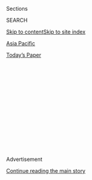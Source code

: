 <div id="app">

<div>

<div>

<div>

<div class="NYTAppHideMasthead css-1q2w90k e1suatyy0">

<div class="section css-ui9rw0 e1suatyy2">

<div class="css-eph4ug er09x8g0">

<div class="css-6n7j50">

</div>

<span class="css-1dv1kvn">Sections</span>

<div class="css-10488qs">

<span class="css-1dv1kvn">SEARCH</span>

</div>

[Skip to content](#site-content)[Skip to site index](#site-index)

</div>

<div id="masthead-section-label" class="css-1wr3we4 eaxe0e00">

[Asia
Pacific](https://www.nytimes.com/section/world/asia)

</div>

<div class="css-10698na e1huz5gh0">

</div>

</div>

<div id="masthead-bar-one" class="section hasLinks css-15hmgas e1csuq9d3">

<div class="css-uqyvli e1csuq9d0">

</div>

<div class="css-1uqjmks e1csuq9d1">

</div>

<div class="css-9e9ivx">

[](https://myaccount.nytimes.com/auth/login?response_type=cookie&client_id=vi)

</div>

<div class="css-1bvtpon e1csuq9d2">

[Today’s
Paper](https://www.nytimes.com/section/todayspaper)

</div>

</div>

</div>

</div>

<div data-aria-hidden="false">

<div id="site-content" data-role="main">

<div>

<div class="css-1aor85t" style="opacity:0.000000001;z-index:-1;visibility:hidden">

<div class="css-1hqnpie">

<div class="css-epjblv">

<span class="css-17xtcya">[Asia
Pacific](/section/world/asia)</span><span class="css-x15j1o">|</span><span class="css-fwqvlz">South
Korea Removes President Park
Geun-hye</span>

</div>

<div class="css-k008qs">

<div class="css-1iwv8en">

<span class="css-18z7m18"></span>

<div>

</div>

</div>

<span class="css-1n6z4y">https://nyti.ms/2mrwoxU</span>

<div class="css-1705lsu">

<div class="css-4xjgmj">

<div class="css-4skfbu" data-role="toolbar" data-aria-label="Social Media Share buttons, Save button, and Comments Panel with current comment count" data-testid="share-tools">

  - 
  - 
  - 
  - 
    
    <div class="css-6n7j50">
    
    </div>

  - 
  - 

</div>

</div>

</div>

</div>

</div>

</div>

<div class="css-13pd83m">

</div>

<div id="top-wrapper" class="css-1sy8kpn">

<div id="top-slug" class="css-l9onyx">

Advertisement

</div>

[Continue reading the main
story](#after-top)

<div class="ad top-wrapper" style="text-align:center;height:100%;display:block;min-height:250px">

<div id="top" class="place-ad" data-position="top" data-size-key="top">

</div>

</div>

<div id="after-top">

</div>

</div>

<div id="sponsor-wrapper" class="css-1hyfx7x">

<div id="sponsor-slug" class="css-19vbshk">

Supported by

</div>

[Continue reading the main
story](#after-sponsor)

<div id="sponsor" class="ad sponsor-wrapper" style="text-align:center;height:100%;display:block">

</div>

<div id="after-sponsor">

</div>

</div>

<div class="css-1vkm6nb ehdk2mb0">

# South Korea Removes President Park Geun-hye

</div>

![<span class="css-16f3y1r e13ogyst0">Supporters and opponents of
President Park Geun-hye of South Korea took to the streets on Friday
after the court issued a ruling to remove her from office, capping
months of
turmoil.</span><span class="css-cch8ym"><span class="css-1dv1kvn">Credit</span><span class="css-cnj6d5 e1z0qqy90" itemprop="copyrightHolder"><span class="css-1ly73wi e1tej78p0">Credit...</span><span>Kim
Hong-Ji/Reuters</span></span></span>](https://static01.nyt.com/images/2017/03/11/world/10impeachyes-01/10impeachyes-01-videoSixteenByNineJumbo1600.jpg)

<div class="css-xt80pu e12qa4dv0">

<div class="css-18e8msd">

<div class="css-vp77d3 epjyd6m0">

<div class="css-1baulvz">

By [<span class="css-1baulvz last-byline" itemprop="name">Choe
Sang-Hun</span>](http://www.nytimes.com/by/choe-sang-hun)

</div>

</div>

  - March 9,
    2017

  - 
    
    <div class="css-4xjgmj">
    
    <div class="css-d8bdto" data-role="toolbar" data-aria-label="Social Media Share buttons, Save button, and Comments Panel with current comment count" data-testid="share-tools">
    
      - 
      - 
      - 
      - 
        
        <div class="css-6n7j50">
        
        </div>
    
      - 
      - 
    
    </div>
    
    </div>

</div>

<div class="css-tk9fsr">

[Leer en
español](https://www.nytimes.com/es/2017/03/10/corea-del-sur-destituye-a-su-presidenta-y-se-reconfigura-el-panorama-politico-en-asia/ "Read in Spanish")

</div>

</div>

<div class="section meteredContent css-1r7ky0e" name="articleBody" itemprop="articleBody">

<div class="css-1fanzo5 StoryBodyCompanionColumn">

<div class="css-53u6y8">

SEOUL, South Korea — A South Korean court removed the president on
Friday, a first in the nation’s history, rattling the delicate balance
of relationships across Asia at [a particularly tense
time](https://www.nytimes.com/2017/03/07/world/asia/thaad-missile-defense-us-south-korea-china.html).

Her removal capped months of turmoil, as hundreds of thousands of South
Koreans took to the streets, week after week, [to protest a sprawling
corruption
scandal](https://www.nytimes.com/2016/11/26/world/asia/korea-park-geun-hye-protests.html)
that shook the top echelons of business and government.

Park Geun-hye, the nation’s first female president and the daughter of
the Cold War military dictator Park Chung-hee, had been an icon of the
conservative establishment that joined Washington in pressing for a hard
line against North Korea’s nuclear provocations.

Now, her downfall is expected to shift South Korean politics to the
opposition, whose leaders want more engagement with North Korea and are
wary of a major confrontation in the region. They say they will
re-examine the country’s joint strategy on North Korea with the United
States and defuse tensions with China, which has sounded alarms about
the growing American military footprint in Asia.

</div>

</div>

<div class="css-1fanzo5 StoryBodyCompanionColumn">

<div class="css-53u6y8">

Ms. Park’s powers [were suspended in
December](https://www.nytimes.com/2016/12/09/world/asia/south-korea-president-park-geun-hye-impeached.html)
after a legislative impeachment vote, though she continued to live in
the presidential Blue House, largely alone and hidden from public view,
while awaiting the decision by the Constitutional Court. The house had
been her childhood home: She first moved in at the age of 9 and left it
nearly two decades later after her mother and father were assassinated
in separate episodes.

Eight justices of the Constitutional Court unanimously decided to unseat
Ms. Park for committing “acts that violated the Constitution and laws”
throughout her time in office, Acting Chief Justice Lee Jung-mi said in
a ruling that was nationally broadcast.

</div>

</div>

<div class="css-79elbk" data-testid="photoviewer-wrapper">

<div class="css-z3e15g" data-testid="photoviewer-wrapper-hidden">

</div>

<div class="css-1a48zt4 ehw59r15" data-testid="photoviewer-children">

![<span class="css-16f3y1r e13ogyst0" data-aria-hidden="true">Judges at
the impeachment ruling at the Constitutional Court on Friday. The
downfall of Ms. Park is expected to shift South Korean politics to
leaders who want more engagement with the
North.</span><span class="css-cnj6d5 e1z0qqy90" itemprop="copyrightHolder"><span class="css-1ly73wi e1tej78p0">Credit...</span><span>Yonhap,
via European Pressphoto
Agency</span></span>](https://static01.nyt.com/images/2017/03/11/world/10impeachyes-02/10impeachyes-02-articleInline.jpg?quality=75&auto=webp&disable=upscale)

</div>

</div>

<div class="css-1fanzo5 StoryBodyCompanionColumn">

<div class="css-53u6y8">

Ms. Park’s acts “betrayed the trust of the people and were of the kind
that cannot be tolerated for the sake of protecting the Constitution,”
Justice Lee said.

As the verdict was announced, silence fell over thousands of Park
supporters who rallied near the courthouse waving South Korean flags.
Soon, they tried to march on the court and called for “destroying” it.
When the police blocked them, some of the mostly elderly protesters
attacked the officers with flagpoles, hurling water bottles and pieces
of the sidewalk pavement. Two pro-Park demonstrators, ages 60 and 72,
died during the unrest.

</div>

</div>

<div class="css-1fanzo5 StoryBodyCompanionColumn">

<div class="css-53u6y8">

Ms. Park did not comment on the ruling, and remained in the presidential
palace after her removal from power. But In Myung-jin, the leader of Ms.
Park’s conservative Liberty Korea Party, said he “humbly respected” the
ruling.

With the immunity conferred by her office now gone, Ms. Park, 65, faces
prosecutors seeking to charge her with bribery, extortion and abuse of
power in connection with allegations of conspiring with a confidante,
her childhood friend Choi Soon-sil, to collect tens of millions of
dollars in bribes from companies like Samsung.

By law, the country must elect a new president within 60 days. The
acting president, Hwang Kyo-ahn, an ally of Ms. Park’s, will remain in
office in the interim. The Trump administration is rushing [a missile
defense
system](https://www.nytimes.com/2017/03/07/world/asia/korea%2Dmissile%2Ddefense%2Dchina%2Dtrump.html?_r=0)
to South Korea so that it can be in place before the election.

After the ruling, Mr. Hwang called key Cabinet ministers to put the
nation on a heightened state of military readiness, saying the lack of a
president represented a national “emergency.” He also warned North Korea
against making “additional
provocations.”

</div>

</div>

<div class="css-79elbk" data-testid="photoviewer-wrapper">

<div class="css-z3e15g" data-testid="photoviewer-wrapper-hidden">

</div>

<div class="css-1a48zt4 ehw59r15" data-testid="photoviewer-children">

<div class="css-1xdhyk6 erfvjey0">

<span class="css-1ly73wi e1tej78p0">Image</span>

<div class="css-zjzyr8">

<div data-testid="lazyimage-container" style="height:258.4561403508772px">

</div>

</div>

</div>

<span class="css-16f3y1r e13ogyst0" data-aria-hidden="true">Celebrating
after the verdict by the Constitutional Court in Seoul, the capital, on
Friday. By law, the country must elect a new president within 60
days.</span><span class="css-cnj6d5 e1z0qqy90" itemprop="copyrightHolder"><span class="css-1ly73wi e1tej78p0">Credit...</span><span>Chung
Sung-Jun/Getty Images</span></span>

</div>

</div>

<div class="css-1fanzo5 StoryBodyCompanionColumn">

<div class="css-53u6y8">

The last time a South Korean leader was removed from office under
popular pressure was in 1960, when the police fired on crowds calling
for President Syngman Rhee to step down. ([Mr. Rhee, a dictator, fled
into exile in Hawaii and died
there](https://timesmachine.nytimes.com/timesmachine/1965/07/20/96708697.html?pageNumber=1).)

In a sign of how far South Korea’s young democracy has evolved, Ms. Park
was removed without any violence, after large, peaceful protests in
recent months demanding that she step down. In addition to the swell of
popular anger, the legislature and the judiciary — two institutions that
have been weaker than the presidency historically — were crucial to the
outcome.

</div>

</div>

<div class="css-1fanzo5 StoryBodyCompanionColumn">

<div class="css-53u6y8">

“This is a miracle, a new milestone in the strengthening and
institutionalizing of democracy in South Korea,” said Kang Won-taek, a
political scientist at Seoul National University.

When crowds took to the streets, they were not just seeking to remove a
leader who had one year left in office. They were also rebelling against
a political order that had held South Korea together for decades but is
now fracturing under pressures both at home and abroad, analysts said.

Ms. Park’s father ruled South Korea from 1961 to 1979. He founded its
economic growth model, which transformed the nation into an export
powerhouse and allowed the emergence of family-controlled conglomerates
known as chaebol that benefited from tax cuts and anti-labor policies.

[Ms. Park was elected
in 2012](http://www.nytimes.com/2012/12/20/world/asia/south-koreans-vote-in-closely-fought-presidential-race.html)
with the support of older conservative South Koreans who revered her
father for the country’s breakneck economic
growth.

</div>

</div>

<div class="css-79elbk" data-testid="photoviewer-wrapper">

<div class="css-z3e15g" data-testid="photoviewer-wrapper-hidden">

</div>

<div class="css-1a48zt4 ehw59r15" data-testid="photoviewer-children">

<div class="css-1xdhyk6 erfvjey0">

<span class="css-1ly73wi e1tej78p0">Image</span>

<div class="css-zjzyr8">

<div data-testid="lazyimage-container" style="height:258.4561403508772px">

</div>

</div>

</div>

<span class="css-16f3y1r e13ogyst0" data-aria-hidden="true">Supporters
of Ms. Park trying to pass the barricade of police buses to protest the
ruling. As the verdict was announced, silence fell over the supporters
who rallied near the
courthouse.</span><span class="css-cnj6d5 e1z0qqy90" itemprop="copyrightHolder"><span class="css-1ly73wi e1tej78p0">Credit...</span><span>Jung
Ui-Chel/European Pressphoto Agency</span></span>

</div>

</div>

<div class="css-1fanzo5 StoryBodyCompanionColumn">

<div class="css-53u6y8">

But the nexus of industry and political power gave rise to collusive
ties, highlighted by the scandal that led to Ms. Park’s fall.

The scandal also swept up the [de facto head of Samsung, Lee
Jae-yong](https://www.nytimes.com/2017/03/09/business/jay-y-lee-samsung-trial.html),
who was indicted on charges of bribing Ms. Park and her confidante, Ms.
Choi.

</div>

</div>

<div class="css-1fanzo5 StoryBodyCompanionColumn">

<div class="css-53u6y8">

Samsung, the nation’s largest conglomerate, has been tainted by
corruption before. But the company has been considered too important to
the economy for any of its top leaders to spend time behind bars — until
now. The jailing of Mr. Lee, who is facing trial, is another potent sign
that the old order is not holding.

In the wake of the Park scandal, all political parties have vowed to
curtail presidential power to pardon chaebol tycoons convicted of
white-collar crimes. They also promised to stop chaebol chairmen from
helping their children amass fortunes through dubious means, like
forcing their companies to do exclusive business with the children’s
businesses.

With the conservatives discredited — and no leading conservative
candidate to succeed Ms. Park — the left could take power for the first
time in a decade. The dominant campaign issues will probably be North
Korea’s nuclear weapons program and South Korea’s relations with the
United States and China.

If the opposition takes power, it may try to revive its old “sunshine
policy” of building ties with North Korea through aid and exchanges, an
approach favored by China. That would complicate Washington’s efforts to
isolate the North at a time other Asian nations like the Philippines are
gravitating toward
Beijing.

</div>

</div>

<div class="css-79elbk" data-testid="photoviewer-wrapper">

<div class="css-z3e15g" data-testid="photoviewer-wrapper-hidden">

</div>

<div class="css-1a48zt4 ehw59r15" data-testid="photoviewer-children">

<div class="css-1xdhyk6 erfvjey0">

<span class="css-1ly73wi e1tej78p0">Image</span>

<div class="css-zjzyr8">

<div data-testid="lazyimage-container" style="height:264.56140350877195px">

</div>

</div>

</div>

<span class="css-16f3y1r e13ogyst0" data-aria-hidden="true">Supporters
of Ms. Park scuffling with the police. Some officers were attacked with
flagpoles, water bottles and pieces of the sidewalk
pavement.</span><span class="css-cnj6d5 e1z0qqy90" itemprop="copyrightHolder"><span class="css-1ly73wi e1tej78p0">Credit...</span><span>Jung
Yeon-Je/Agence France-Presse — Getty Images</span></span>

</div>

</div>

<div class="css-1fanzo5 StoryBodyCompanionColumn">

<div class="css-53u6y8">

[Moon
Jae-in](https://www.nytimes.com/2016/12/09/world/asia/south-korea-who-could-replace-park.html),
the Democratic Party leader who is leading in opinion surveys, has said
that a decade of applying sanctions on North Korea had failed to stop
its nuclear weapons programs. He has said that sanctions are necessary,
but that “their goal should be to draw North Korea back to the
negotiating table.”

He believes that Ms. Park’s decision to allow the [deployment of the
American missile defense
system](https://www.nytimes.com/2017/03/06/world/asia/north-korea-thaad-missile-defense-us-china.html)
— known as Terminal High Altitude Area Defense, or Thaad — has dragged
the country into the dangerous and growing rivalry between Washington
and Beijing; China has called the system a threat to its security and
taken steps to punish South Korea economically for accepting it.

</div>

</div>

<div class="css-1fanzo5 StoryBodyCompanionColumn">

<div class="css-53u6y8">

Conservative South Koreans see the deployment of the antimissile system
not only as a guard against the North but also as a symbolic
reaffirmation of the all-important alliance with the United States. Mr.
Moon’s party demands that the deployment, which began this week, be
suspended immediately. If it takes power, it says it will review the
deployment of the antimissile system to determine if it is in South
Korea’s best interest.

As South Korea has learned, it cannot always keep Washington and Beijing
happy at the same time, as in the case of the country’s decision to
accept the American missile defenses.

Yet Ms. Park’s impeachment was also a pushback against “Cold War
conservatives” like her father, who seized on Communist threats from
North Korea to hide their corruption and silence political opponents,
said Kim Dong-choon, a sociologist at Sungkonghoe University in Seoul.

Ms. Park’s father tortured and executed dissidents, framing them with
spying charges. Now, his daughter faces charges that her government
[blacklisted thousands of unfriendly artists and
writers](https://www.nytimes.com/2017/01/12/world/asia/south%2Dkorea%2Dpresident%2Dpark%2Dblacklist%2Dartists.html).

“Her removal means that the curtain is finally drawing on the
authoritarian political and economic order that has dominated South
Korea for decades,” said Ahn Byong-jin, rector of the Global Academy for
Future Civilizations at Kyung Hee University in Seoul.

Analysts cautioned that political and economic change will come slowly.

As Mr. Moon put it recently: “We need a national cleanup. We need to
liquidate the old system and build a new South Korea. Only then can we
complete the revolution started by the people who rallied with
candlelight.”

</div>

</div>

</div>

<div>

</div>

<div>

</div>

<div>

</div>

<div>

<div id="bottom-wrapper" class="css-1ede5it">

<div id="bottom-slug" class="css-l9onyx">

Advertisement

</div>

[Continue reading the main
story](#after-bottom)

<div id="bottom" class="ad bottom-wrapper" style="text-align:center;height:100%;display:block;min-height:90px">

</div>

<div id="after-bottom">

</div>

</div>

</div>

</div>

</div>

## Site Index

<div>

</div>

## Site Information Navigation

  - [© <span>2020</span> <span>The New York Times
    Company</span>](https://help.nytimes.com/hc/en-us/articles/115014792127-Copyright-notice)

<!-- end list -->

  - [NYTCo](https://www.nytco.com/)
  - [Contact
    Us](https://help.nytimes.com/hc/en-us/articles/115015385887-Contact-Us)
  - [Work with us](https://www.nytco.com/careers/)
  - [Advertise](https://nytmediakit.com/)
  - [T Brand Studio](http://www.tbrandstudio.com/)
  - [Your Ad
    Choices](https://www.nytimes.com/privacy/cookie-policy#how-do-i-manage-trackers)
  - [Privacy](https://www.nytimes.com/privacy)
  - [Terms of
    Service](https://help.nytimes.com/hc/en-us/articles/115014893428-Terms-of-service)
  - [Terms of
    Sale](https://help.nytimes.com/hc/en-us/articles/115014893968-Terms-of-sale)
  - [Site
    Map](https://spiderbites.nytimes.com)
  - [Help](https://help.nytimes.com/hc/en-us)
  - [Subscriptions](https://www.nytimes.com/subscription?campaignId=37WXW)

</div>

</div>

</div>

</div>
